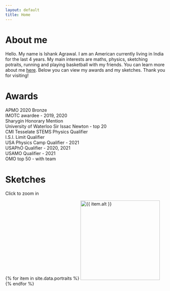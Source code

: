 ```yaml
---
layout: default
title: Home
---
```


# About me
Hello. My name is Ishank Agrawal. I am an American currently living in India for the last 4 years.
My main interests are maths, physics, sketching potraits, running and playing basketball with my friends.
You can learn more about me [here](about.html). Below you can view my awards and my sketches. Thank you for visiting!

# Awards

APMO 2020 Bronze <br>
IMOTC awardee - 2019, 2020 <br>
Sharygin Honorary Mention <br>
University of Waterloo Sir Issac Newton - top 20 <br>
CMI Tesselate STEMS Physics Qualifier <br>
I.S.I. Limit Qualifier <br>
USA Physics Camp Qualifier - 2021 <br>
USAPhO Qualifier - 2020, 2021 <br>
USAMO Qualifier - 2021 <br>
OMO top 50 - with team

# Sketches

Click to zoom in

<div class="box">
    {% for item in site.data.portraits %}
    <a href="assets/images/portraits/{{ item.src }}">
        <img class="sketches" src="assets/images/portraits/{{ item.src }}"
        alt="{{ item.alt }}" title="{{ item.title }}" height="250px">
    </a>
    {% endfor %}
</div>
